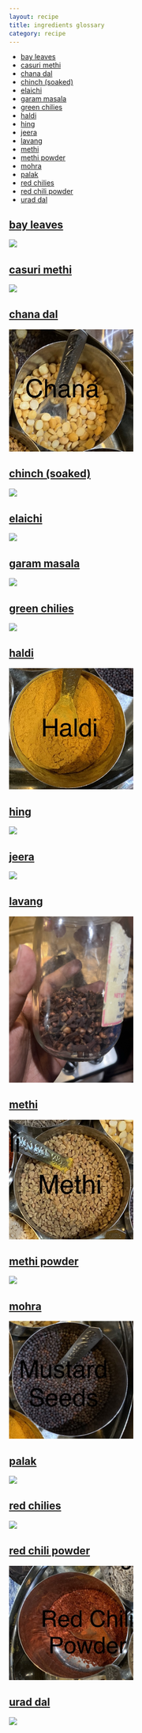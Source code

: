 ```yaml
---
layout: recipe
title: ingredients glossary
category: recipe
---
```


- [bay leaves](#bay-leaves) 
- [casuri methi](#casurimethi) 
- [chana dal](#chanadal) 
- [chinch (soaked)](#soakedchinch)
- [elaichi](#elaichi) 
- [garam masala](#garammasala) 
- [green chilies](#greenchilies) 
- [haldi](#haldi) 
- [hing](#hing) 
- [jeera](#jeera) 
- [lavang](#lavang) 
- [methi](#methi) 
- [methi powder](#methipowder) 
- [mohra](#mohra) 
- [palak](#palak)
- [red chilies](#redchilies) 
- [red chili powder](#redchilipowder) 
- [urad dal](#uraddal) 

<style>
    img {
      width: 50%;
    }

    @media only screen and (max-width: 767px) {
      img {
          width: 80%;
      }
    }
</style>

## [bay leaves](#bay-leaves) 
<img src="https://raw.githubusercontent.com/abadari3/abadari3.github.io/master/_images/bayleaves.png">

## [casuri methi](#casurimethi) 
<img src="https://raw.githubusercontent.com/abadari3/abadari3.github.io/master/_images/casurimethi.png"> 

## [chana dal](#chanadal) 
<img src="https://raw.githubusercontent.com/abadari3/abadari3.github.io/master/_images/chanadal.png"> 

## [chinch (soaked)](#soakedchinch) 
<img src="https://raw.githubusercontent.com/abadari3/abadari3.github.io/master/_images/chinchsoaked.png"> 

## [elaichi](#elaichi) 
<img src="https://raw.githubusercontent.com/abadari3/abadari3.github.io/master/_images/elaichi.png"> 

## [garam masala](#garammasala) 
<img src="https://raw.githubusercontent.com/abadari3/abadari3.github.io/master/_images/garammasala.png"> 

## [green chilies](#greenchilies) 
<img src="https://raw.githubusercontent.com/abadari3/abadari3.github.io/master/_images/greenchilies.png"> 

## [haldi](#haldi) 
<img src="https://raw.githubusercontent.com/abadari3/abadari3.github.io/master/_images/haldi.png"> 

## [hing](#hing) 
<img src="https://raw.githubusercontent.com/abadari3/abadari3.github.io/master/_images/hing.png"> 

## [jeera](#jeera) 
<img src="https://raw.githubusercontent.com/abadari3/abadari3.github.io/master/_images/jeera.png"> 

## [lavang](#lavang) 
<img src="https://raw.githubusercontent.com/abadari3/abadari3.github.io/master/_images/lavang.png"> 

## [methi](#methi) 
<img src="https://raw.githubusercontent.com/abadari3/abadari3.github.io/master/_images/methi.png"> 

## [methi powder](#methipowder) 
<img src="https://raw.githubusercontent.com/abadari3/abadari3.github.io/master/_images/methipowder.png"> 

## [mohra](#mohra) 
<img src="https://raw.githubusercontent.com/abadari3/abadari3.github.io/master/_images/mohra.png"> 

## [palak](#palak) 
<img src="https://raw.githubusercontent.com/abadari3/abadari3.github.io/master/_images/palak.png"> 

## [red chilies](#redchilies) 
<img src="https://raw.githubusercontent.com/abadari3/abadari3.github.io/master/_images/redchilies.png"> 

## [red chili powder](#redchilipowder) 
<img src="https://raw.githubusercontent.com/abadari3/abadari3.github.io/master/_images/redchilipowder.png"> 

## [urad dal](#uraddal) 
<img src="https://raw.githubusercontent.com/abadari3/abadari3.github.io/master/_images/uraddal.png"> 

